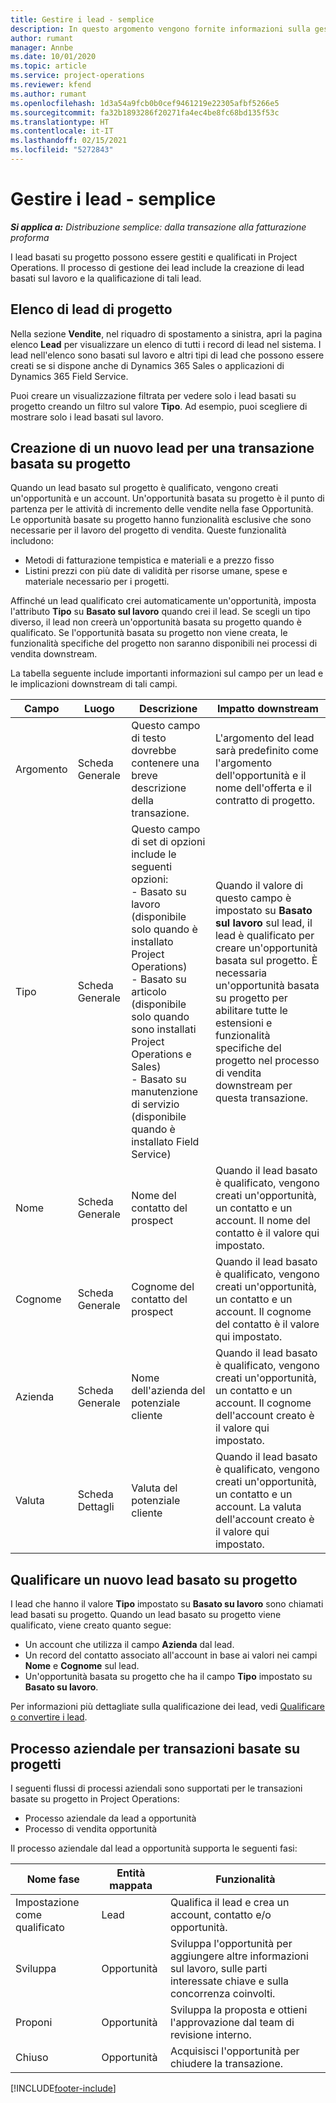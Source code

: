 ```yaml
---
title: Gestire i lead - semplice
description: In questo argomento vengono fornite informazioni sulla gestione dei lead basati su progetto (pro).
author: rumant
manager: Annbe
ms.date: 10/01/2020
ms.topic: article
ms.service: project-operations
ms.reviewer: kfend
ms.author: rumant
ms.openlocfilehash: 1d3a54a9fcb0b0cef9461219e22305afbf5266e5
ms.sourcegitcommit: fa32b1893286f20271fa4ec4be8fc68bd135f53c
ms.translationtype: HT
ms.contentlocale: it-IT
ms.lasthandoff: 02/15/2021
ms.locfileid: "5272843"
---
```

# <a name="manage-leads---lite"></a>Gestire i lead - semplice

_**Si applica a:** Distribuzione semplice: dalla transazione alla fatturazione proforma_

I lead basati su progetto possono essere gestiti e qualificati in Project Operations. Il processo di gestione dei lead include la creazione di lead basati sul lavoro e la qualificazione di tali lead. 

## <a name="list-of-project-sales-leads"></a>Elenco di lead di progetto

Nella sezione **Vendite**, nel riquadro di spostamento a sinistra, apri la pagina elenco **Lead** per visualizzare un elenco di tutti i record di lead nel sistema. I lead nell'elenco sono basati sul lavoro e altri tipi di lead che possono essere creati se si dispone anche di Dynamics 365 Sales o applicazioni di Dynamics 365 Field Service.

Puoi creare un visualizzazione filtrata per vedere solo i lead basati su progetto creando un filtro sul valore **Tipo**. Ad esempio, puoi scegliere di mostrare solo i lead basati sul lavoro.

## <a name="creating-a-new-lead-for-a-project-based-deal"></a>Creazione di un nuovo lead per una transazione basata su progetto

Quando un lead basato sul progetto è qualificato, vengono creati un'opportunità e un account. Un'opportunità basata su progetto è il punto di partenza per le attività di incremento delle vendite nella fase Opportunità. Le opportunità basate su progetto hanno funzionalità esclusive che sono necessarie per il lavoro del progetto di vendita. Queste funzionalità includono:

- Metodi di fatturazione tempistica e materiali e a prezzo fisso
- Listini prezzi con più date di validità per risorse umane, spese e materiale necessario per i progetti.

Affinché un lead qualificato crei automaticamente un'opportunità, imposta l'attributo **Tipo** su **Basato sul lavoro** quando crei il lead. Se scegli un tipo diverso, il lead non creerà un'opportunità basata su progetto quando è qualificato. Se l'opportunità basata su progetto non viene creata, le funzionalità specifiche del progetto non saranno disponibili nei processi di vendita downstream.

La tabella seguente include importanti informazioni sul campo per un lead e le implicazioni downstream di tali campi.

| **Campo** | **Luogo** | **Descrizione** | **Impatto downstream** |
| --- | --- | --- | --- |
| Argomento | Scheda Generale | Questo campo di testo dovrebbe contenere una breve descrizione della transazione. | L'argomento del lead sarà predefinito come l'argomento dell'opportunità e il nome dell'offerta e il contratto di progetto. |
| Tipo | Scheda Generale | Questo campo di set di opzioni include le seguenti opzioni:</br>- Basato su lavoro (disponibile solo quando è installato Project Operations)</br>- Basato su articolo (disponibile solo quando sono installati Project Operations e Sales)</br>- Basato su manutenzione di servizio (disponibile quando è installato Field Service) | Quando il valore di questo campo è impostato su **Basato sul lavoro** sul lead, il lead è qualificato per creare un'opportunità basata sul progetto. È necessaria un'opportunità basata su progetto per abilitare tutte le estensioni e funzionalità specifiche del progetto nel processo di vendita downstream per questa transazione. |
| Nome | Scheda Generale | Nome del contatto del prospect | Quando il lead basato è qualificato, vengono creati un'opportunità, un contatto e un account. Il nome del contatto è il valore qui impostato. |
| Cognome | Scheda Generale | Cognome del contatto del prospect | Quando il lead basato è qualificato, vengono creati un'opportunità, un contatto e un account. Il cognome del contatto è il valore qui impostato. |
| Azienda | Scheda Generale | Nome dell'azienda del potenziale cliente | Quando il lead basato è qualificato, vengono creati un'opportunità, un contatto e un account. Il cognome dell'account creato è il valore qui impostato. |
| Valuta | Scheda Dettagli | Valuta del potenziale cliente | Quando il lead basato è qualificato, vengono creati un'opportunità, un contatto e un account. La valuta dell'account creato è il valore qui impostato. |

## <a name="qualify-a-new-project-based-lead"></a>Qualificare un nuovo lead basato su progetto

I lead che hanno il valore **Tipo** impostato su **Basato su lavoro** sono chiamati lead basati su progetto. Quando un lead basato su progetto viene qualificato, viene creato quanto segue:

- Un account che utilizza il campo **Azienda** dal lead.
- Un record del contatto associato all'account in base ai valori nei campi **Nome** e **Cognome** sul lead.
- Un'opportunità basata su progetto che ha il campo **Tipo** impostato su **Basato su lavoro**.

Per informazioni più dettagliate sulla qualificazione dei lead, vedi [Qualificare o convertire i lead](https://docs.microsoft.com/dynamics365/sales-enterprise/qualify-lead-convert-opportunity-sales).

## <a name="business-process-flow-for-project-based-deals"></a>Processo aziendale per transazioni basate su progetti

I seguenti flussi di processi aziendali sono supportati per le transazioni basate su progetto in Project Operations:

- Processo aziendale da lead a opportunità
- Processo di vendita opportunità

Il processo aziendale dal lead a opportunità supporta le seguenti fasi:

| Nome fase | Entità mappata | Funzionalità |
| --- | --- | --- |
| Impostazione come qualificato | Lead | Qualifica il lead e crea un account, contatto e/o opportunità. |
| Sviluppa | Opportunità | Sviluppa l'opportunità per aggiungere altre informazioni sul lavoro, sulle parti interessate chiave e sulla concorrenza coinvolti. |
| Proponi | Opportunità | Sviluppa la proposta e ottieni l'approvazione dal team di revisione interno. |
| Chiuso | Opportunità | Acquisisci l'opportunità per chiudere la transazione. |


[!INCLUDE[footer-include](../../includes/footer-banner.md)]